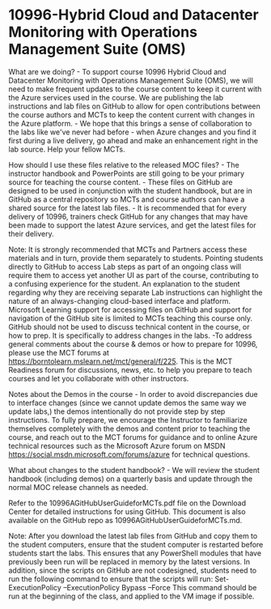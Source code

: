 10996-Hybrid Cloud and Datacenter Monitoring with Operations Management Suite (OMS)
===================================================================================

What are we doing? - To support course 10996 Hybrid Cloud and Datacenter
Monitoring with Operations Management Suite (OMS), we will need to make frequent
updates to the course content to keep it current with the Azure services used in
the course. We are publishing the lab instructions and lab files on GitHub to
allow for open contributions between the course authors and MCTs to keep the
content current with changes in the Azure platform. - We hope that this brings a
sense of collaboration to the labs like we've never had before - when Azure
changes and you find it first during a live delivery, go ahead and make an
enhancement right in the lab source. Help your fellow MCTs.

How should I use these files relative to the released MOC files? - The
instructor handbook and PowerPoints are still going to be your primary source
for teaching the course content. - These files on GitHub are designed to be used
in conjunction with the student handbook, but are in GitHub as a central
repository so MCTs and course authors can have a shared source for the latest
lab files. - It is recommended that for every delivery of 10996, trainers check
GitHub for any changes that may have been made to support the latest Azure
services, and get the latest files for their delivery.

Note: It is strongly recommended that MCTs and Partners access these materials
and in turn, provide them separately to students. Pointing students directly to
GitHub to access Lab steps as part of an ongoing class will require them to
access yet another UI as part of the course, contributing to a confusing
experience for the student. An explanation to the student regarding why they are
receiving separate Lab instructions can highlight the nature of an
always-changing cloud-based interface and platform. Microsoft Learning support
for accessing files on GitHub and support for navigation of the GitHub site is
limited to MCTs teaching this course only. GitHub should not be used to discuss
technical content in the course, or how to prep. It is specifically to address
changes in the labs. -To address general comments about the course & demos or
how to prepare for 10996, please use the MCT forums at
https://borntolearn.mslearn.net/mct/general/f/225. This is the MCT Readiness
forum for discussions, news, etc. to help you prepare to teach courses and let
you collaborate with other instructors.

Notes about the Demos in the course - In order to avoid discrepancies due to
interface changes (since we cannot update demos the same way we update labs,)
the demos intentionally do not provide step by step instructions. To fully
prepare, we encourage the Instructor to familiarize themselves completely with
the demos and content prior to teaching the course, and reach out to the MCT
forums for guidance and to online Azure technical resources such as the
Microsoft Azure forum on MSDN https://social.msdn.microsoft.com/forums/azure for
technical questions.

What about changes to the student handbook? - We will review the student
handbook (including demos) on a quarterly basis and update through the normal
MOC release channels as needed.

Refer to the 10996AGitHubUserGuideforMCTs.pdf file on the Download Center for
detailed instructions for using GitHub. This document is also available on the
GitHub repo as 10996AGitHubUserGuideforMCTs.md.

Note: After you download the latest lab files from GitHub and copy them to the
student computers, ensure that the student computer is restarted before students
start the labs. This ensures that any PowerShell modules that have previously
been run will be replaced in memory by the latest versions. In addition, since
the scripts on GitHub are not codesigned, students need to run the following
command to ensure that the scripts will run: Set-ExecutionPolicy
–ExecutionPolicy Bypass –Force This command should be run at the beginning of
the class, and applied to the VM image if possible.
